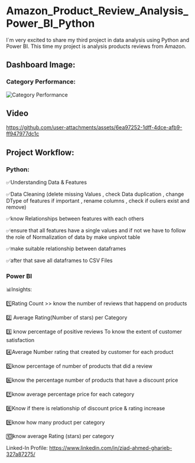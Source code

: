 # Amazon_Product_Review_Analysis_Power_BI_Python

I`m very excited to share my third project in data analysis using Python and Power BI. This time my project is analysis products reviews from Amazon.

## Dashboard Image:

### Category Performance:

![Category Performance](https://github.com/user-attachments/assets/306f817a-75f2-484a-8540-19352668f095)

## Video

https://github.com/user-attachments/assets/6ea97252-1dff-4dce-afb9-ff947977dc1c

## Project Workflow:
### Python:
✅Understanding Data & Features

✅Data Cleaning (delete missing Values , check Data duplication , change DType of features if important , rename columns , check if ouliers exist and remove)

✅know Relationships between features with each others

✅ensure that all features have a single values and if not we have to follow the role of Normalization of data by make unpivot table 

✅make suitable relationship between dataframes 

✅after that save all dataframes to CSV Files

### Power BI

📊Insights:

1️⃣Rating Count >> know the number of reviews that happend on products

2️⃣ Average Rating(Number of stars) per Category

3️⃣ know percentage of positive reviews To know the extent of customer satisfaction

4️⃣Average Number rating that created by customer for each product

5️⃣know percentage of number of products that did a review

6️⃣know the percentage number of products that have a discount price 

7️⃣know average percentage price for each category

8️⃣Know if there is relationship of discount price & rating increase 

9️⃣know how many product per category

🔟know average Rating (stars) per category 

Linked-In Profile: https://www.linkedin.com/in/ziad-ahmed-gharieb-327a87275/
